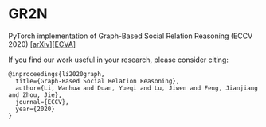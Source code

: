 # GR2N

PyTorch implementation of Graph-Based Social Relation Reasoning  (ECCV 2020)  \[[arXiv](https://arxiv.org/abs/2007.07453)\]\[[ECVA](http://www.ecva.net/papers/eccv_2020/papers_ECCV/html/2287_ECCV_2020_paper.php)\]

If you find our work useful in your research, please consider citing:
```
@inproceedings{li2020graph,
  title={Graph-Based Social Relation Reasoning},
  author={Li, Wanhua and Duan, Yueqi and Lu, Jiwen and Feng, Jianjiang and Zhou, Jie},
  journal={ECCV},
  year={2020}
}
```
